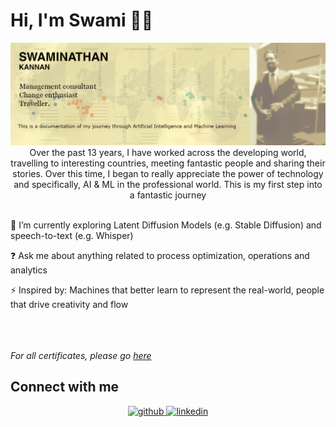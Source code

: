 # Hi, I'm Swami 👋🏾

<img src="https://raw.githubusercontent.com/SwamiKannan/SwamiKannan/master/main.png" alt="banner that says Swami - Management consultant, seeker of positive change and an ardent traveller in a banner">

<div align="center">Over the past 13 years, I have worked across the developing world, travelling to interesting countries, meeting fantastic people and sharing their stories. Over this time, I began to really appreciate the power of technology and specifically, AI & ML in the professional world. This is my first step into a fantastic journey </div>  <br>
 

🌱 I’m currently exploring Latent Diffusion Models (e.g. Stable Diffusion) and speech-to-text (e.g. Whisper)
  

❓ Ask me about anything related to process optimization, operations and analytics  
  

⚡ Inspired by: Machines that better learn to represent the real-world, people that drive creativity and flow  
  
<br>
<br>
<br>
<i>For all certificates, please go <a href="https://github.com/SwamiKannan/Certifications" >here</a></i>

## Connect with me  
<div align="center">
<a href="https://github.com/SwamiKannan" target="_blank">
<img src=https://img.shields.io/badge/github-%2324292e.svg?&style=for-the-badge&logo=github&logoColor=white alt=github style="margin-bottom: 5px;" />
</a>
<a href="https://linkedin.com/in/swaminathankannan" target="_blank">
<img src=https://img.shields.io/badge/linkedin-%231E77B5.svg?&style=for-the-badge&logo=linkedin&logoColor=white alt=linkedin style="margin-bottom: 5px;" />
</a>  
</div>  
  

<br/>  
 

